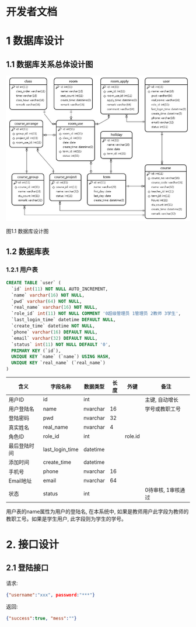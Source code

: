 # 开发者文档

# 1  数据库设计

## 1.1 数据库关系总体设计图

![](/md/db.jpg)

图1.1 数据库设计图

  

## 1.2 数据库表

### 1.2.1 用户表

```sql
CREATE TABLE `user` (
  `id` int(11) NOT NULL AUTO_INCREMENT,
  `name` varchar(16) NOT NULL,
  `pwd` varchar(64) NOT NULL,
  `real_name` varchar(16) NOT NULL,
  `role_id` int(11) NOT NULL COMMENT '0超级管理员 1管理员 2教师 3学生',
  `last_login_time` datetime DEFAULT NULL,
  `create_time` datetime NOT NULL,
  `phone` varchar(16) DEFAULT NULL,
  `email` varchar(32) DEFAULT NULL,
  `status` int(11) NOT NULL DEFAULT '0',
  PRIMARY KEY (`id`),
  UNIQUE KEY `name` (`name`) USING HASH,
  UNIQUE KEY `real_name` (`real_name`)
)
```

| 含义         | 字段名称        | 数据类型 | 长度 | 外键    | 备注                           |
| ------------ | --------------- | -------- | ---- | ------- | ------------------------------ |
| 用户ID       | id              | int      |      |         | 主键, 自动增长              |
| 用户登陆名   | name            | nvarchar | 16   |         | 学号或教职工号 |
| 登陆密码     | pwd             | nvarchar | 32   |         |                                |
| 真实姓名     | real_name       | nvarchar | 4    |         |                                |
| 角色ID       | role_id         | int      |      | role.id |                                |
| 最后登陆时间 | last_login_time | datetime |      |         |                                |
| 添加时间     | create_time     | datetime |      |         |                                |
| 手机号       | phone           | nvarchar | 16   |         |                                |
| Email地址    | email           | nvarchar | 64   |         |                                |
| 状态         | status          | int      |      |         | 0待审核, 1审核通过    |

用户表的name属性为用户的登陆名, 在本系统中, 如果是教师用户此字段为教师的教职工号。如果是学生用户, 此字段则为学生的学号。



# 2. 接口设计

## 2.1 登陆接口

请求:

```json
{"username":"xxx", password:"***"}
```

返回:

```json
{"success":true, "mess":""}
```

